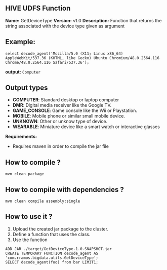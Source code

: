 HIVE UDFS Function
------------------

**Name:** GetDeviceType
**Version:** v1.0
**Description:** Function that returns the string associated with the device type given as argument

Example:
--------

    select decode_agent('Mozilla/5.0 (X11; Linux x86_64) AppleWebKit/537.36 (KHTML, like Gecko) Ubuntu Chromium/48.0.2564.116 Chrome/48.0.2564.116 Safari/537.36');

**output:** `Computer`

Output types
------------

 - **COMPUTER**: Standard desktop or laptop computer 
 - **DMR**: Digital media receiver like the Google TV.
 - **GAME_CONSOLE**: Game console like the Wii or Playstation.
 - **MOBILE**: Mobile phone or similar small mobile device.
 - **UNKNOWN**: Other or unknow type of device.
 - **WEARABLE**: Miniature device like a smart watch or interactive glasses

**Requirements:**

 - Requires maven in order to compile the jar file

How to compile ?
----------------

    mvn clean package

How to compile with dependencies ?
----------------------------------

    mvn clean compile assembly:single

How to use it ?
---------------

 1.  Upload the created jar package to the cluster.
 2.  Define a function that uses the class.
 3.  Use the function

    ADD JAR ./target/GetDeviceType-1.0-SNAPSHOT.jar
    CREATE TEMPORARY FUNCTION decode_agent AS 'com.rramos.bigdata.utils.GetDeviceType';
    SELECT decode_agent(foo) from bar LIMIT1; 

